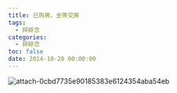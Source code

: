 ```yaml
---
title: 已购房，坐等交房
tags:
  - 碎碎念
categories:
  - 碎碎念
toc: false
date: 2014-10-20 00:00:00
---
```


![attach-0cbd7735e90185383e6124354aba54eb][]


[attach-0cbd7735e90185383e6124354aba54eb]: http://file.mspring.org/attach-0cbd7735e90185383e6124354aba54eb